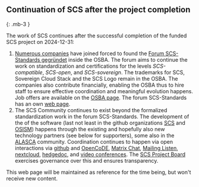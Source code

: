 ## Continuation of SCS after the project completion
{: .mb-3 }

The work of SCS continues after the successful completion of the funded SCS
project on 2024-12-31:

1. [Numerous companies](https://www.sovereigncloudstack.org/network/)
   have joined forced to found the [Forum SCS-Standards gegründet](https://scs.community/2024/10/23/osba-forum-scs-standards/)
   inside the OSBA. The forum aims to continue the work on standardization
   and certifications for the levels *SCS-compatible*, *SCS-open*, and *SCS-sovereign*.
   The trademarks for SCS, Sovereign Cloud Stack and the SCS Logo remain in the OSBA.
   The companies also contribute financially, enabling the OSBA thus to hire staff
   to ensure effective coordination and meaningful evolution happens.
   Job offers are available on the [OSBA page](https://osb-alliance.de/jobs).
   The forum SCS-Standards has an own [web page](https://www.sovereigncloudstack.org/).
2. The SCS Community continues to exist beyond the formalized standardization work in the
   forum SCS-Standards. The development of the of the software (last not least
   in the github organizations [SCS](https://github.com/SovereignCloudStack)
   and [OSISM](https://github.com/OSISM)) happens through the existing and hopefully
   also new technology partners (see below for supporters), some also in the
   [ALASCA](https://alasca.cloud/) community.
   Coordination continues to happen via open interactions via
   [github](https://github.com/SovereignCloudStack) and
   [OpenCoDE](https://gitlab.opencode.de/sovereigncloudstack),
   [Matrix Chat](https://matrix.to/#/#scs-community:matrix.org),
   [Mailing Listen](https://scs.sovereignit.de/mailman3/postorius/lists/),
   [nextcloud](https://scs.sovereignit.de/nextcloud/),
   [hedgedoc](https://input.scs.community/), and
   [video conferences](https://conf.scs.koeln:8443/).
   The [SCS Project Board](https://docs.scs.community/standards/scs-0005-v1-project-governance)
   exercises governance over this and ensures transparency.

This web page will be maintained as reference for the time being, but won't receive
new content.
